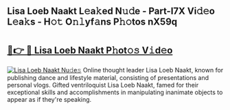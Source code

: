 ## Lisa Loeb Naakt L𝚎a𝚔ed N𝚞𝚍e - Part-I7X Vi𝚍𝚎o L𝚎a𝚔s - H𝚘𝚝 O𝚗𝚕yf𝚊ns P𝚑𝚘tos nX59q

# <h2><a href="http://kf8mvz.oniu.top/?m=Lisa+Loeb+Naakt">🔗👉 🔴 Lisa Loeb Naakt P𝚑ot𝚘𝚜 V𝚒d𝚎o</a></h2>

[![Lisa Loeb Naakt Nu𝚍e𝚜](https://i.imgur.com/0qMVB7G.gif)](http://kf8mvz.oniu.top/?m=Lisa+Loeb+Naakt)
Online thought leader Lisa Loeb Naakt, known for publishing dance and lifestyle material, consisting of presentations and personal vlogs. Gifted ventriloquist Lisa Loeb Naakt, famed for their exceptional skills and accomplishments in manipulating inanimate objects to appear as if they're speaking.  
